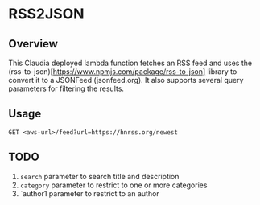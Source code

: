 # RSS2JSON
## Overview
This Claudia deployed lambda function fetches an RSS feed and uses the 
(rss-to-json)[https://www.npmjs.com/package/rss-to-json] library to convert it to a JSONFeed (jsonfeed.org).
It also supports several query parameters for filtering the results.

## Usage
`GET <aws-url>/feed?url=https://hnrss.org/newest`

## TODO
  1. `search` parameter to search title and description
  1. `category` parameter to restrict to one or more categories
  1. `author1 parameter to restrict to an author